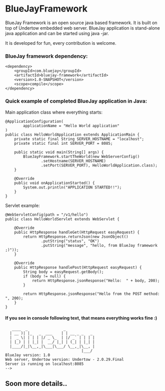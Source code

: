 # BlueJayFramework

BlueJay Framework is an open source java based framework. It is built on top of Undertow embedded web server.
BlueJay application is stand-alone java application and can be started using java -jar.

It is developed for fun, every contribution is welcome.

### BlueJay framework dependency:

    <dependency>
        <groupId>com.bluejay</groupId>
        <artifactId>bluejay-framework</artifactId>
        <version>1.0-SNAPSHOT</version>
        <scope>compile</scope>
    </dependency>

### Quick example of completed BlueJay application in Java:
Main application class where everything starts:

```
@ApplicationConfiguration(
        applicationName = "Hello World application"
)
public class HelloWorldApplication extends ApplicationMain {
    private static final String SERVER_HOSTNAME = "localhost";
    private static final int SERVER_PORT = 8085;

    public static void main(String[] args) {
        BlueJayFramework.startTheWorld(new WebServerConfig()
                .setHostname(SERVER_HOSTNAME)
                .setPort(SERVER_PORT), HelloWorldApplication.class);
    }

    @Override
    public void onApplicationStarted() {
        System.out.println("APPLICATION STARTED!!");
    }
}
```

Servlet example:
```
@WebServletConfig(path = "/v1/hello")
public class HelloWorldServlet extends WebServlet {

    @Override
    public HttpResponse handleGet(HttpRequest easyRequest) {
        return HttpResponse.returnJson(new JsonObject()
                .putString("status", "OK")
                .putString("message", "hello, from BlueJay framework ;)"));
    }

    @Override
    public HttpResponse handlePost(HttpRequest easyRequest) {
        String body = easyRequest.getBody();
        if (body != null) {
            return HttpResponse.jsonResponse("Hello:  " + body, 200);
        }

        return HttpResponse.jsonResponse("Hello from the POST method: ", 200);
    }
}
```

#### If you see in console following text, that means everything works fine :)
```
   ____  _                _             
  | __ )| |_   _  ___    | | __ _ _   _ 
  |  _ \| | | | |/ _ \_  | |/ _` | | | |
  | |_) | | |_| |  __/ |_| | (_| | |_| |
  |____/|_|\__,_|\___|\___/ \__,_|\__, |
                                  |___/ 
BlueJay version: 1.0
Web server, Undertow version: Undertow - 2.0.29.Final
Server is running on localhost:8085
-->
```

## Soon more details..
